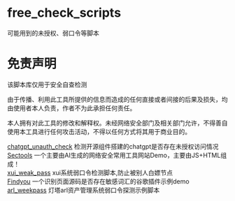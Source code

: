 # free_check_scripts
可能用到的未授权、弱口令等脚本

# 免责声明
该脚本库仅用于安全自查检测<br>

由于传播、利用此工具所提供的信息而造成的任何直接或者间接的后果及损失，均由使用者本人负责，作者不为此承担任何责任。<br>

本人拥有对此工具的修改和解释权。未经网络安全部门及相关部门允许，不得善自使用本工具进行任何攻击活动，不得以任何方式将其用于商业目的。<br>


[chatgpt_unauth_check](https://github.com/cpkkcb/chatgpt_unauth_check) 检测开源组件搭建的chatgpt是否存在未授权访问情况<br>
[Sectools](https://github.com/cpkkcb/Sectools) 一个主要由AI生成的网络安全常用工具网站Demo，主要由JS+HTML组成！<br>
[xui_weak_pass](https://github.com/cpkkcb/xui_weak_pass)  xui系统弱口令检测脚本,防止被别人白嫖节点 <br>
[Findyou](https://github.com/cpkkcb/Findyou)  一个识别页面源码是否存在敏感词汇的谷歌插件示例demo <br>
[arl_weekpass](https://github.com/cpkkcb/arl_weekpass) 灯塔arl资产管理系统弱口令探测示例脚本

